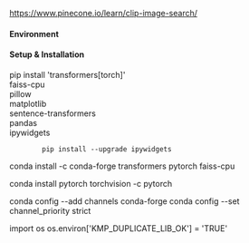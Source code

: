 https://www.pinecone.io/learn/clip-image-search/



#### Environment

<!-- virtualenv venv
source venv/bin/activate  -->



#### Setup & Installation
pip install 'transformers[torch]' \
            faiss-cpu \
            pillow \
            matplotlib \
            sentence-transformers \
            pandas \
            ipywidgets

            pip install --upgrade ipywidgets


conda install -c conda-forge transformers pytorch faiss-cpu


conda install pytorch torchvision -c pytorch




conda config --add channels conda-forge
conda config --set channel_priority strict



import os
os.environ['KMP_DUPLICATE_LIB_OK'] = 'TRUE'
